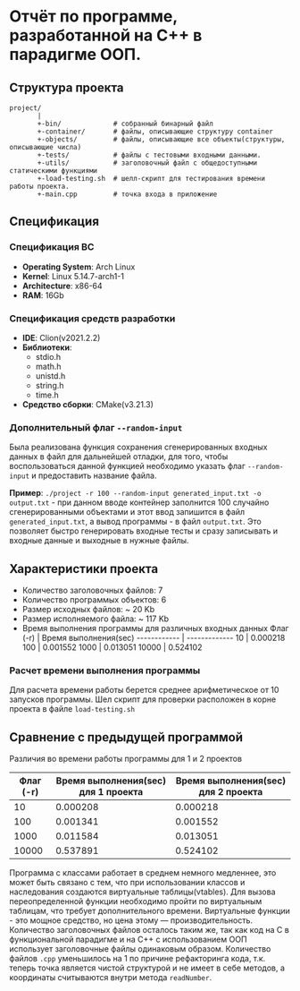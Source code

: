 # Отчёт по программе, разработанной на C++ в парадигме ООП.
## Структура проекта
```
project/
       |
       +-bin/             # собранный бинарный файл
       +-container/       # файлы, описывающие структуру container
       +-objects/         # файлы, описывающие все объекты(структуры, описывающие числа)
       +-tests/           # файлы с тестовыми входными данными.
       +-utils/           # заголовочный файл с общедоступными статическими функциями
       +-load-testing.sh  # шелл-скрипт для тестирования времени работы проекта.
       +-main.cpp         # точка входа в приложение
```

## Спецификация

### Спецификация ВС
- **Operating System**: Arch Linux
- **Kernel**: Linux 5.14.7-arch1-1
- **Architecture**: x86-64
- **RAM**: 16Gb

### Спецификация средств разработки
- **IDE**: Clion(v2021.2.2)
- **Библиотеки**:
    - stdio.h
    - math.h
    - unistd.h
    - string.h
    - time.h
- **Средство сборки**: CMake(v3.21.3)
     
### Дополнительный флаг `--random-input`
Была реализована функция сохранения сгенерированных входных данных в файл для дальнейшей отладки, для того, чтобы воспользоваться данной функцией необходимо указать флаг `--random-input` и предоставить название файла.

**Пример**: `./project -r 100 --random-input generated_input.txt -o output.txt` - при данном вводе контейнер заполнится 100 случайно сгенерированными объектами и этот ввод запишится в файл `generated_input.txt`, а вывод программы - в файл `output.txt`.
Это позволяет быстро генерировать входные тесты и сразу записывать и входные данные и выходные в нужные файлы.

## Характеристики проекта
- Количество заголовочных файлов: 7
- Количество программых объектов: 6
- Размер исходных файлов: ~ 20 Kb
- Размер исполняемого файла: ~ 117 Kb
- Время выполнения программы для различных входных данных
    Флаг (-r) | Время выполнения(sec)
    ------------ | -------------
    10 | 0.000218
    100 | 0.001552
    1000 | 0.013051
    10000 | 0.524102

### Расчет времени выполнения программы
Для расчета времени работы берется среднее арифметическое от 10 запусков программы. Шел скрипт для проверки расположен в корне проекта в файле `load-testing.sh` 

## Сравнение с предыдущей программой
Различия во времени работы программы для 1 и 2 проектов

Флаг (-r) | Время выполнения(sec) для 1 проекта | Время выполнения(sec) для 2 проекта
--------- | -------- | ------- |
10    | 0.000208 | 0.000218
100   | 0.001341 | 0.001552
1000  | 0.011584 | 0.013051
10000 | 0.537891 | 0.524102

Программа с классами работает в среднем немного медленнее, это может быть связано с тем, что при использовании классов и наследования создаются виртуальные таблицы(vtables). Для вызова переопределенной функции необходимо пройти по виртуальным таблицам, что требует дополнительного времени. Виртуальные функции - это мощное средство, но цена этому — производительность.
Количество заголовочных файлов осталось таким же, так как код на C в функциональной парадигме и на C++ с использованием ООП использует заголовочные файлы одинаковым образом. Количество файлов `.cpp` уменьшилось на 1 по причине рефакторинга кода, т.к. теперь точка является чистой структурой и не имеет в себе методов, а координаты считываются внутри метода `readNumber`.